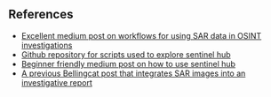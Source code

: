 ## References

* [Excellent medium post on workflows for using SAR data in OSINT investigations](https://towardsdatascience.com/how-to-use-open-source-satellite-data-for-your-investigative-reporting-d662cb1f9f90)
* [Github repository for scripts used to explore sentinel hub](https://github.com/sentinel-hub/custom-scripts)
* [Beginner friendly medium post on how to use sentinel hub](https://medium.com/sentinel-hub/create-useful-and-beautiful-satellite-images-with-custom-scripts-8ef0e6a474c6) 
* [A previous Bellingcat post that integrates SAR images into an investigative report](https://www.bellingcat.com/news/mena/2018/09/11/burning-borderlands-open-source-monitoring-conflict-caused-wildfires-iraq/)